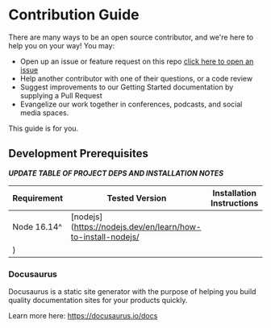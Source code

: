 # Contribution Guide 

There are many ways to be an open source contributor, and we're here to help you on your way! You may:
* Open up an issue or feature request on this repo [click here to open an issue](https://github.com/tbdeng/developer.tbd.website/issues/new)
* Help another contributor with one of their questions, or a code review
* Suggest improvements to our Getting Started documentation by supplying a Pull Request
* Evangelize our work together in conferences, podcasts, and social media spaces.

This guide is for you.

## Development Prerequisites

___***UPDATE TABLE OF PROJECT DEPS AND INSTALLATION NOTES***___

| Requirement | Tested Version | Installation Instructions                            |
|-------------|----------------|------------------------------------------------------|
| Node          16.14^         |[nodejs](https://nodejs.dev/en/learn/how-to-install-nodejs/
) |


### Docusaurus

Docusaurus is a static site generator with the purpose of helping you build quality documentation sites for your products quickly.

Learn more here: https://docusaurus.io/docs
